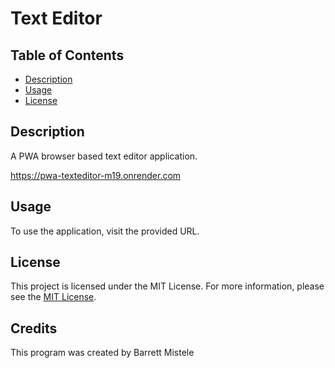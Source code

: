 # Text Editor 

## Table of Contents
* [Description](#description)
* [Usage](#usage)
* [License](#license)
    

## Description
A PWA browser based text editor application.

https://pwa-texteditor-m19.onrender.com

## Usage
To use the application, visit the provided URL.


## License
This project is licensed under the MIT License. For more information, please see the [MIT License](https://opensource.org/licenses/MIT).

## Credits
This program was created by Barrett Mistele